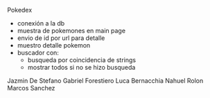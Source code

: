 Pokedex

- conexión a la db
- muestra de pokemones en main page
- envio de id por url para detalle
- muestro detalle pokemon
- buscador con:
  - busqueda por coincidencia de strings
  - mostrar todos si no se hizo busqueda





Jazmin De Stefano
Gabriel Forestiero
Luca Bernacchia
Nahuel Rolon
Marcos Sanchez
